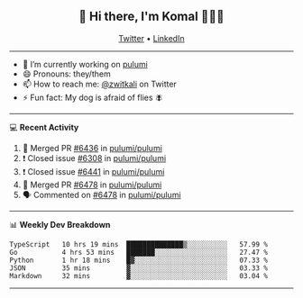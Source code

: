 <h2 align="center"> 👋 Hi there, I'm Komal 🧑🏾‍💻 </h2>
<p align="center">
    <a href="https://twitter.com/zwitkali">Twitter</a> •
    <a href="https://www.linkedin.com/in/komal-ali/">LinkedIn</a>
</p>

--------

- 🔭 I’m currently working on [pulumi](https://github.com/pulumi/pulumi)
- 😄 Pronouns: they/them
- 📫 How to reach me: [@zwitkali](https://twitter.com/zwitkali) on Twitter
- ⚡ Fun fact: My dog is afraid of flies 🪰

--------
💻 **Recent Activity**

<!--START_SECTION:activity-->
1. 🎉 Merged PR [#6436](https://github.com/pulumi/pulumi/pull/6436) in [pulumi/pulumi](https://github.com/pulumi/pulumi)
2. ❗️ Closed issue [#6308](https://github.com/pulumi/pulumi/issues/6308) in [pulumi/pulumi](https://github.com/pulumi/pulumi)
3. ❗️ Closed issue [#6441](https://github.com/pulumi/pulumi/issues/6441) in [pulumi/pulumi](https://github.com/pulumi/pulumi)
4. 🎉 Merged PR [#6478](https://github.com/pulumi/pulumi/pull/6478) in [pulumi/pulumi](https://github.com/pulumi/pulumi)
5. 🗣 Commented on [#6478](https://github.com/pulumi/pulumi/issues/6478) in [pulumi/pulumi](https://github.com/pulumi/pulumi)
<!--END_SECTION:activity-->

--------

📊 **Weekly Dev Breakdown**
<!--START_SECTION:waka-->
```text
TypeScript   10 hrs 19 mins  ██████████████▒░░░░░░░░░░   57.99 % 
Go           4 hrs 53 mins   ███████░░░░░░░░░░░░░░░░░░   27.47 % 
Python       1 hr 18 mins    █▓░░░░░░░░░░░░░░░░░░░░░░░   07.33 % 
JSON         35 mins         ▓░░░░░░░░░░░░░░░░░░░░░░░░   03.33 % 
Markdown     32 mins         ▓░░░░░░░░░░░░░░░░░░░░░░░░   03.04 % 
```
<!--END_SECTION:waka-->

--------